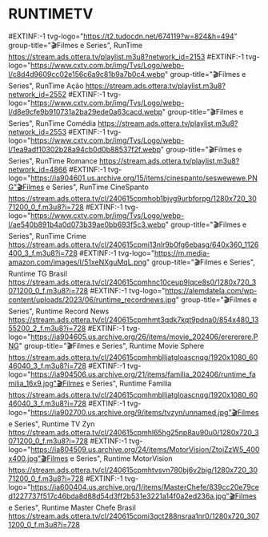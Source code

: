 # RUNTIMETV

#EXTINF:-1 tvg-logo="https://t2.tudocdn.net/674119?w=824&h=494" group-title="🎬Filmes e Series", RunTime
https://stream.ads.ottera.tv/playlist.m3u8?network_id=2153
#EXTINF:-1 tvg-logo="https://www.cxtv.com.br/img/Tvs/Logo/webp-l/c8d4d9609cc02e156c6a9c81b9a7b0c4.webp" group-title="🎬Filmes e Series", RunTime Ação
https://stream.ads.ottera.tv/playlist.m3u8?network_id=2552
#EXTINF:-1 tvg-logo="https://www.cxtv.com.br/img/Tvs/Logo/webp-l/d8e9cfe9b910731a2ba29ede0a63cacd.webp" group-title="🎬Filmes e Series", RunTime Comédia
https://stream.ads.ottera.tv/playlist.m3u8?network_id=2553
#EXTINF:-1 tvg-logo="https://www.cxtv.com.br/img/Tvs/Logo/webp-l/1ea9adf10302b28a94cb0d0b88537f2f.webp" group-title="🎬Filmes e Series", RunTime Romance
https://stream.ads.ottera.tv/playlist.m3u8?network_id=4866
#EXTINF:-1 tvg-logo="https://ia904601.us.archive.org/15/items/cinespanto/seswewewe.PNG"🎬Filmes e Series", RunTime CineSpanto
https://stream.ads.ottera.tv/cl/240615cpmhob1bjvg9urbforpg/1280x720_3071200_0_f.m3u8?i=728
#EXTINF:-1 tvg-logo="https://www.cxtv.com.br/img/Tvs/Logo/webp-l/ae540b891b4a0d073b39ae0bb693f5c3.webp" group-title="🎬Filmes e Series", RunTime Crime
https://stream.ads.ottera.tv/cl/240615cpmi13nlr9b0fg6ebasg/640x360_1126400_3_f.m3u8?i=728
#EXTINF:-1 tvg-logo="https://m.media-amazon.com/images/I/51xeNXguMqL.png" group-title="🎬Filmes e Series", Runtime TG Brasil
https://stream.ads.ottera.tv/cl/240615cpmhnc10ceup9lqce8s0/1280x720_3071200_0_f.m3u8?i=728
#EXTINF:-1 tvg-logo="https://alemdatela.com/wp-content/uploads/2023/06/runtime_recordnews.jpg" group-title="🎬Filmes e Series", Runtime Record News
https://stream.ads.ottera.tv/cl/240615cpmhmt3qdk7kqt9pdna0/854x480_1355200_2_f.m3u8?i=728
#EXTINF:-1 tvg-logo="https://ia904605.us.archive.org/26/items/movie_202406/erererere.PNG" group-title="🎬Filmes e Series", Runtime Movie Sphere
https://stream.ads.ottera.tv/cl/240615cpmhmblljatgloascnqg/1920x1080_6046040_3_f.m3u8?i=728
#EXTINF:-1 tvg-logo="https://ia904506.us.archive.org/21/items/familia_202406/runtime_familia_16x9.jpg"🎬Filmes e Series", Runtime Familia
https://stream.ads.ottera.tv/cl/240615cpmhmblljatgloascnqg/1920x1080_6046040_3_f.m3u8?i=728
#EXTINF:-1 tvg-logo="https://ia902700.us.archive.org/9/items/tvzyn/unnamed.jpg"🎬Filmes e Series", Runtime TV Zyn
https://stream.ads.ottera.tv/cl/240615cpmhl65hg25np8au90u0/1280x720_3071200_0_f.m3u8?i=728
#EXTINF:-1 tvg-logo="https://ia804509.us.archive.org/24/items/MotorVision/ZtoiZzW5_400x400.jpg"🎬Filmes e Series", Runtime MotorVision
https://stream.ads.ottera.tv/cl/240615cpmhtvsvn780bj6v2big/1280x720_3071200_0_f.m3u8?i=728
#EXTINF:-1 tvg-logo="https://ia600404.us.archive.org/1/items/MasterChefe/839cc20e79ced1227737f517c46bda8d88d54d3ff2b531e3221a14f0a2ed236a.jpg"🎬Filmes e Series", Runtime Master Chefe Brasil
https://stream.ads.ottera.tv/cl/240615cpmi3qct288nsraa1nr0/1280x720_3071200_0_f.m3u8?i=728





